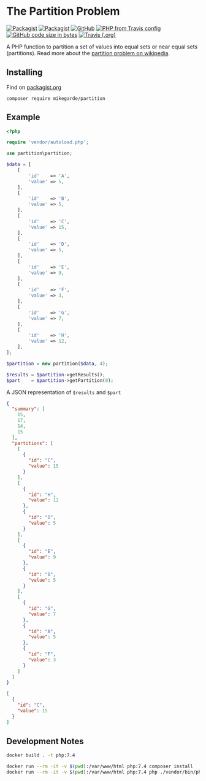 # The Partition Problem

[![Packagist](https://img.shields.io/packagist/dt/mikegarde/partition.svg)](https://packagist.org/packages/mikegarde/partition)
[![Packagist](https://img.shields.io/packagist/dd/mikegarde/partition.svg)](https://packagist.org/packages/mikegarde/partition)
[![GitHub](https://img.shields.io/github/license/mikegarde/partition.svg)](https://github.com/MikeGarde/partition)
[![PHP from Travis config](https://img.shields.io/travis/php-v/mikegarde/partition.svg)](https://travis-ci.org/MikeGarde/partition)
[![GitHub code size in bytes](https://img.shields.io/github/languages/code-size/mikegarde/partition.svg)](https://github.com/MikeGarde/partition)
[![Travis (.org)](https://img.shields.io/travis/mikegarde/partition.svg)](https://travis-ci.org/MikeGarde/partition)

A PHP function to partition a set of values into equal sets or near equal sets (partitions). 
Read more about the [partition problem on wikipedia](https://en.wikipedia.org/wiki/Partition_problem).

## Installing

Find on [packagist.org](https://packagist.org/packages/mikegarde/partition)

`composer require mikegarde/partition`

## Example

```php
<?php

require 'vendor/autoload.php';

use partition\partition;

$data = [
	[
		'id'    => 'A',
		'value' => 5,
	],
	[
		'id'    => 'B',
		'value' => 5,
	],
	[
		'id'    => 'C',
		'value' => 15,
	],
	[
		'id'    => 'D',
		'value' => 5,
	],
	[
		'id'    => 'E',
		'value' => 9,
	],
	[
		'id'    => 'F',
		'value' => 3,
	],
	[
		'id'    => 'G',
		'value' => 7,
	],
	[
		'id'    => 'H',
		'value' => 12,
	],
];

$partition = new partition($data, 4);

$results = $partition->getResults();
$part    = $partition->getPartition(0);
```

A JSON representation of `$results` and `$part`

```json
{
  "summary": [
    15,
    17,
    14,
    15
  ],
  "partitions": [
    [
      {
        "id": "C",
        "value": 15
      }
    ],
    [
      {
        "id": "H",
        "value": 12
      },
      {
        "id": "D",
        "value": 5
      }
    ],
    [
      {
        "id": "E",
        "value": 9
      },
      {
        "id": "B",
        "value": 5
      }
    ],
    [
      {
        "id": "G",
        "value": 7
      },
      {
        "id": "A",
        "value": 5
      },
      {
        "id": "F",
        "value": 3
      }
    ]
  ]
}
```

```json
[
  {
    "id": "C",
    "value": 15
  }
]
```

## Development Notes

```bash
docker build . -t php:7.4

docker run --rm -it -v $(pwd):/var/www/html php:7.4 composer install
docker run --rm -it -v $(pwd):/var/www/html php:7.4 php ./vendor/bin/phpunit --bootstrap vendor/autoload.php tests
```